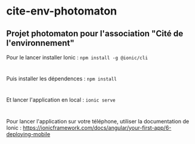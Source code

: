 # cite-env-photomaton
## Projet photomaton pour l'association "Cité de l'environnement"
Pour le lancer installer Ionic : `npm install -g @ionic/cli`
#
Puis installer les dépendences : `npm install`
#
Et lancer l'application en local : `ionic serve`
#
Pour lancer l'application sur votre téléphone, utiliser la documentation de Ionic : https://ionicframework.com/docs/angular/your-first-app/6-deploying-mobile
